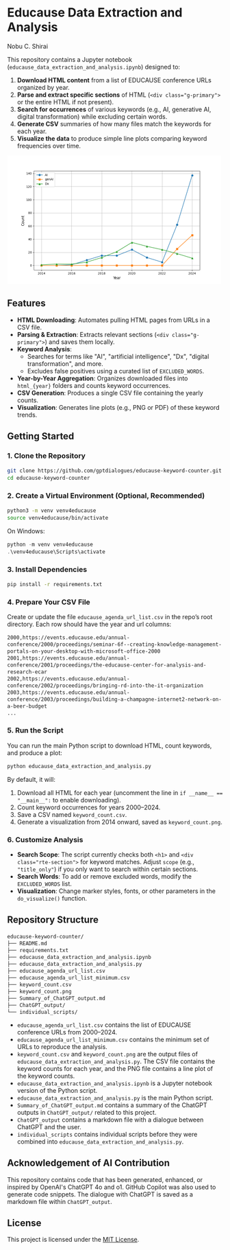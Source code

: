 # Educause Data Extraction and Analysis

Nobu C. Shirai

This repository contains a Jupyter notebook (`educause_data_extraction_and_analysis.ipynb`) designed to:

1. **Download HTML content** from a list of EDUCAUSE conference URLs organized by year.
2. **Parse and extract specific sections** of HTML (`<div class="g-primary">` or the entire HTML if not present).
3. **Search for occurrences** of various keywords (e.g., AI, generative AI, digital transformation) while excluding certain words.
4. **Generate CSV** summaries of how many files match the keywords for each year.
5. **Visualize the data** to produce simple line plots comparing keyword frequencies over time.

<img src="keyword_count.png" alt="keyword_count" width="500"/>

## Features

- **HTML Downloading**: Automates pulling HTML pages from URLs in a CSV file.
- **Parsing & Extraction**: Extracts relevant sections (`<div class="g-primary">`) and saves them locally.
- **Keyword Analysis**:
  - Searches for terms like "AI", "artificial intelligence", "Dx", "digital transformation", and more.
  - Excludes false positives using a curated list of `EXCLUDED_WORDS`.
- **Year-by-Year Aggregation**: Organizes downloaded files into `html_{year}` folders and counts keyword occurrences.
- **CSV Generation**: Produces a single CSV file containing the yearly counts.
- **Visualization**: Generates line plots (e.g., PNG or PDF) of these keyword trends.

## Getting Started

### 1. Clone the Repository

```bash
git clone https://github.com/gptdialogues/educause-keyword-counter.git
cd educause-keyword-counter
```

### 2. Create a Virtual Environment (Optional, Recommended)

```bash
python3 -m venv venv4educause
source venv4educause/bin/activate
```

On Windows:
```powershell
python -m venv venv4educause
.\venv4educause\Scripts\activate
```

### 3. Install Dependencies

```bash
pip install -r requirements.txt
```

### 4. Prepare Your CSV File

Create or update the file `educause_agenda_url_list.csv` in the repo’s root directory. Each row should have the year and url columns:
```
2000,https://events.educause.edu/annual-conference/2000/proceedings/seminar-6f--creating-knowledge-management-portals-on-your-desktop-with-microsoft-office-2000
2001,https://events.educause.edu/annual-conference/2001/proceedings/the-educause-center-for-analysis-and-research-ecar
2002,https://events.educause.edu/annual-conference/2002/proceedings/bringing-rd-into-the-it-organization
2003,https://events.educause.edu/annual-conference/2003/proceedings/building-a-champagne-internet2-network-on-a-beer-budget
...
```

### 5. Run the Script

You can run the main Python script to download HTML, count keywords, and produce a plot:

```bash
python educause_data_extraction_and_analysis.py
```

By default, it will:
1. Download all HTML for each year (uncomment the line in `if __name__ == "__main__":` to enable downloading).
2. Count keyword occurrences for years 2000–2024.
3. Save a CSV named `keyword_count.csv`.
4. Generate a visualization from 2014 onward, saved as `keyword_count.png`.

### 6. Customize Analysis

- **Search Scope**: The script currently checks both `<h1>` and `<div class="rte-section">` for keyword matches. Adjust `scope` (e.g., `"title_only"`) if you only want to search within certain sections.
- **Search Words**: To add or remove excluded words, modify the `EXCLUDED_WORDS` list.  
- **Visualization**: Change marker styles, fonts, or other parameters in the `do_visualize()` function.

## Repository Structure

```
educause-keyword-counter/
├── README.md
├── requirements.txt
├── educause_data_extraction_and_analysis.ipynb
├── educause_data_extraction_and_analysis.py
├── educause_agenda_url_list.csv
├── educause_agenda_url_list_minimum.csv 
├── keyword_count.csv
├── keyword_count.png
├── Summary_of_ChatGPT_output.md
├── ChatGPT_output/
└── individual_scripts/
```

- `educause_agenda_url_list.csv` contains the list of EDUCAUSE conference URLs from 2000–2024.
- `educause_agenda_url_list_minimum.csv` contains the minimum set of URLs to reproduce the analysis.
- `keyword_count.csv` and `keyword_count.png` are the output files of `educause_data_extraction_and_analysis.py`. The CSV file contains the keyword counts for each year, and the PNG file contains a line plot of the keyword counts.
- `educause_data_extraction_and_analysis.ipynb` is a Jupyter notebook version of the Python script.
- `educause_data_extraction_and_analysis.py` is the main Python script.
- `Summary_of_ChatGPT_output.md` contains a summary of the ChatGPT outputs in `ChatGPT_output/` related to this project.
- `ChatGPT_output` contains a markdown file with a dialogue between ChatGPT and the user.
- `individual_scripts` contains individual scripts before they were combined into `educause_data_extraction_and_analysis.py`.


## Acknowledgement of AI Contribution

This repository contains code that has been generated, enhanced, or inspired by OpenAI's ChatGPT 4o and o1. GitHub Copilot was also used to generate code snippets. The dialogue with ChatGPT is saved as a markdown file within `ChatGPT_output`.

## License

This project is licensed under the [MIT License](LICENSE).  
